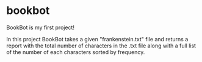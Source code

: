 # bookbot
BookBot is my first project!

In this project BookBot takes a given "frankenstein.txt" file and returns a report with the total number of characters in the .txt file along with a full list of the number of each characters sorted by frequency.   
